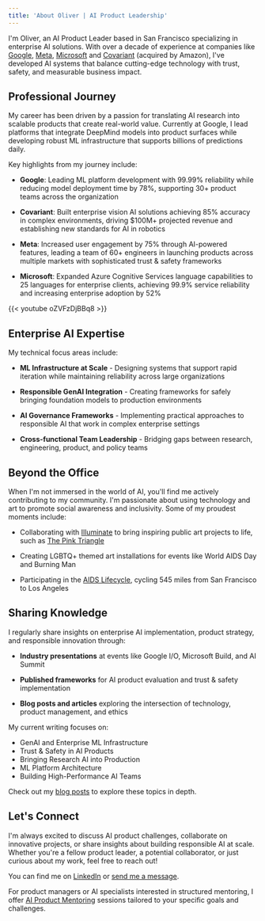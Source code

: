 ```yaml
---
title: 'About Oliver | AI Product Leadership'
---
```


I'm Oliver, an AI Product Leader based in San Francisco specializing in enterprise AI solutions. With over a decade of experience at companies like [Google](https://about.google.com), [Meta](https://about.meta.com), [Microsoft](https://www.microsoft.com) and [Covariant](https://covariant.ai) (acquired by Amazon), I've developed AI systems that balance cutting-edge technology with trust, safety, and measurable business impact.

## Professional Journey

My career has been driven by a passion for translating AI research into scalable products that create real-world value. Currently at Google, I lead platforms that integrate DeepMind models into product surfaces while developing robust ML infrastructure that supports billions of predictions daily.

Key highlights from my journey include:

- **Google**: Leading ML platform development with 99.99% reliability while reducing model deployment time by 78%, supporting 30+ product teams across the organization
  
- **Covariant**: Built enterprise vision AI solutions achieving 85% accuracy in complex environments, driving $100M+ projected revenue and establishing new standards for AI in robotics
  
- **Meta**: Increased user engagement by 75% through AI-powered features, leading a team of 60+ engineers in launching products across multiple markets with sophisticated trust & safety frameworks
  
- **Microsoft**: Expanded Azure Cognitive Services language capabilities to 25 languages for enterprise clients, achieving 99.9% service reliability and increasing enterprise adoption by 52%

{{< youtube oZVFzDjBBq8 >}}

## Enterprise AI Expertise

My technical focus areas include:

- **ML Infrastructure at Scale** - Designing systems that support rapid iteration while maintaining reliability across large organizations
  
- **Responsible GenAI Integration** - Creating frameworks for safely bringing foundation models to production environments
  
- **AI Governance Frameworks** - Implementing practical approaches to responsible AI that work in complex enterprise settings
  
- **Cross-functional Team Leadership** - Bridging gaps between research, engineering, product, and policy teams

## Beyond the Office

When I'm not immersed in the world of AI, you'll find me actively contributing to my community. I'm passionate about using technology and art to promote social awareness and inclusivity. Some of my proudest moments include:

- Collaborating with [Illuminate](https://illuminate.org/?ref=newth.ai) to bring inspiring public art projects to life, such as [The Pink Triangle](https://illuminate.org/projects/the-pink-triangle/?ref=newth.ai)
  
- Creating LGBTQ+ themed art installations for events like World AIDS Day and Burning Man
  
- Participating in the [AIDS Lifecycle](https://www.aidslifecycle.org/?ref=newth.ai), cycling 545 miles from San Francisco to Los Angeles

## Sharing Knowledge

I regularly share insights on enterprise AI implementation, product strategy, and responsible innovation through:

- **Industry presentations** at events like Google I/O, Microsoft Build, and AI Summit
  
- **Published frameworks** for AI product evaluation and trust & safety implementation
  
- **Blog posts and articles** exploring the intersection of technology, product management, and ethics

My current writing focuses on:
- GenAI and Enterprise ML Infrastructure
- Trust & Safety in AI Products
- Bringing Research AI into Production
- ML Platform Architecture
- Building High-Performance AI Teams

Check out my [blog posts](https://newth.ai/blog) to explore these topics in depth.

## Let's Connect

I'm always excited to discuss AI product challenges, collaborate on innovative projects, or share insights about building responsible AI at scale. Whether you're a fellow product leader, a potential collaborator, or just curious about my work, feel free to reach out!

You can find me on [LinkedIn](https://linkedin.com/in/newth) or [send me a message](https://newth.ai/contact/).

For product managers or AI specialists interested in structured mentoring, I offer [AI Product Mentoring](https://newth.ai/mentoring/) sessions tailored to your specific goals and challenges.

